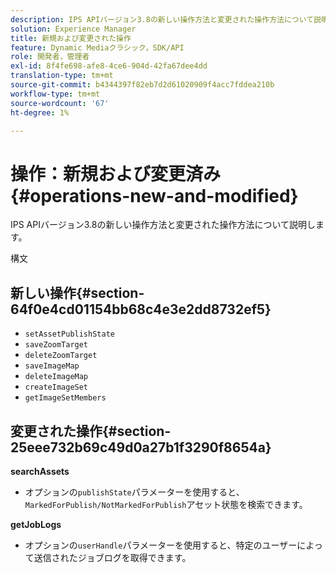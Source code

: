 ```yaml
---
description: IPS APIバージョン3.8の新しい操作方法と変更された操作方法について説明します。
solution: Experience Manager
title: 新規および変更された操作
feature: Dynamic Mediaクラシック，SDK/API
role: 開発者，管理者
exl-id: 8f4fe698-afe8-4ce6-904d-42fa67dee4dd
translation-type: tm+mt
source-git-commit: b4344397f82eb7d2d61020909f4acc7fddea210b
workflow-type: tm+mt
source-wordcount: '67'
ht-degree: 1%

---
```


# 操作：新規および変更済み{#operations-new-and-modified}

IPS APIバージョン3.8の新しい操作方法と変更された操作方法について説明します。

構文

## 新しい操作{#section-64f0e4cd01154bb68c4e3e2dd8732ef5}

* `setAssetPublishState`
* `saveZoomTarget`
* `deleteZoomTarget`
* `saveImageMap`
* `deleteImageMap`
* `createImageSet`
* `getImageSetMembers`

## 変更された操作{#section-25eee732b69c49d0a27b1f3290f8654a}

**searchAssets**

* オプションの`publishState`パラメーターを使用すると、`MarkedForPublish/NotMarkedForPublish`アセット状態を検索できます。

**getJobLogs**

* オプションの`userHandle`パラメーターを使用すると、特定のユーザーによって送信されたジョブログを取得できます。
